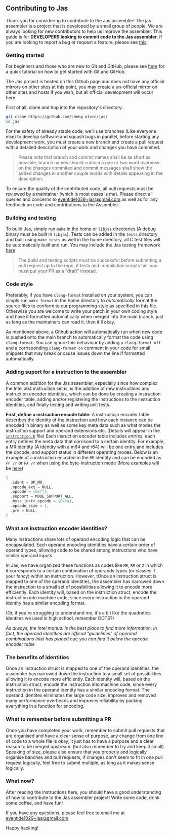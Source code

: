 ## Contributing to Jas

Thank you for considering to contribute to the Jas assembler! The jas assembler is a project that is developed by a
small group of people. We are always looking for new contributors to help us improve the assembler. This guide is 
for **DEVELOPERS looking to commit code to the Jas assembler**. If you are looking to report a bug or request a
feature, please see [this](https://github.com/cheng-alvin/jas/issues).

### Getting started
For beginners and those who are new to Git and GitHub, please see [here](https://guides.github.com/activities/hello-world/)
for a quick tutorial on how to get started with Git and GitHub. 

The Jas project is hosted on this Github page and does not have any official mirrors on other sites at this point, 
you may create a un-official mirror on other sites and hosts if you wish, but all official development will occur
here.

First of all, clone and hop into the repository's directory:

```sh
git clone https://github.com/cheng-alvin/jas/
cd jas
```

For the safety of already stable code, we'll use branches (Like everyone else) to develop software and squash bugs
in parallel, before starting any development work, you must create a new branch and create a pull request with a 
detailed description of your work and changes you have commited. 

> Please note that branch and commit names shall be as short as possible, branch names should contain a one or
> two word overview on the changes commited and commit messages shall show the added changes in another couple
> words with details appearing in the description.

To ensure the quality of the contributed code, all pull requests must be reviewed by a maintainer (which is most
cases is me). Please direct all queries and concerns to eventide1029+jas@gmail.com as well as for any feedback 
on code and contributions to the Assembler.

### Building and testing
To build Jas, simply run `make` in the home or `libjas` directories (A debug binary must be built in `libjas`). 
Tests can be added in the `tests` directory and built using `make tests` as well in the home directory, all C 
test files will be automatically built and run. You may include the Jas testing framework [here](https://github.com/cheng-alvin/jas/blob/main/tests/test.h) 

> The build and testing scripts must be successful before submitting a pull request up to the repo,
> if tests and compilation scripts fail, you must put your PR as a "draft" instead.

### Code style
Preferably, if you have `clang-format` installed on your system, you can simply run `make format` in the home 
directory to *automatically* format the source files to conform to our programming style as specified in 
[this](https://github.com/cheng-alvin/jas/blob/main/.clang-format) file. Otherwise you are welcome to write
your patch in your own coding style and have it formatted automatically when merged into the main branch,
just as long as the maintainers can read it, then it'll okay.

As mentioned above, a Github action will automatically run when new code is pushed onto the main branch to
automatically format the code using `clang-format`. You can ignore this behaviour by adding a `clang-format off`
and a corrisponding `clang-format on` comment in your code for small snippets that may break or cause issues 
down the line if formatted automatically.

### Adding suport for a instruction to the assembler
A common addition for the Jas assembler, especially since how complex the Intel x64 instruction set is, is the 
addition of new instructions and instruction encoder identities, which can be done by creating a instruction 
encoder table, adding and/or registering the instructions to the instruction identities, and finally testing 
and writing unit tests.

**First, define a instruction encode table:**
A instructiojn encoder table describes the identity of the instruction and how each instance can be enocded
in binary as well as some key meta data such as what modes the instruction support and operand extensions
etc. (Details will appear in the [`instruction.h`](https://github.com/cheng-alvin/jas/blob/main/libjas/include/instruction.h) file)
Each insruction encoder table includes *entries*, each entry defines the meta data that corrisond to a certain
identity. For example, a MR identity (A identity with a m64 and r64) will be one entry and includes the 
opcode, and support status in different operating modes. Below is an example of a instruction encoded in the `MR` identity and can be encoded as `FF /r` or `FA /r` when using the byte-instruction mode (More examples will be [here](https://github.com/cheng-alvin/jas/blob/main/libjas/instruction.c))


```c
{
  .ident = OP_MR,
  .opcode_ext = NULL,
  .opcode = {0xff},
  .support = MODE_SUPPORT_ALL,
  .byte_instr_opcode = {0xfa},
  .opcode_size = 1,
  .pre = NULL,
}

```

### What are instruction encoder identities?
Many instructions share lots of operand encoding logic that can be encapsulated. Each operand encoding identities have a certain order of operand types, allowing code to be shared among instructions who have similar operand inputs. 

In Jas, we have organized these functions as codes like `MR`, `RM` or `Z` in which it corresponds to a certain combination of operands types (or classes if your fancy) within an instruction. However, tOnce an instruction struct is mapped to one of the operand identities, the assembler has narrowed down the instruction to a small set of possibilities allowing it to encode more efficiently. Each identity will, based on the instruction struct, encode the instruction into machine code, since every instruction in the operand identity has a similar encoding format.

(Or, if you're struggling to understand me, it's a bit like the quadratics identites we used in high school, remember DOTS?)

*As always, the Intel manual is the best place to find more information, in fact, the operand identities are official "guidelines" of operand combinations Intel has placed out; you can find it below the opcode encoder table*

### The benefits of identities
Once an instruction struct is mapped to one of the operand identities, the assembler has narrowed down the instruction to a small set of possibilities allowing it to encode more efficiently. Each identity will, based on the instruction struct, encode the instruction into machine code, since every instruction in the operand identity has a similar encoding format. The operand identites eliminates the large code size, improves and removed many performance overheads and improves reliability by packing everything in a function for encoding.

### What to remember before submitting a PR
Once you have completed your work, remember to submit pull requests that are organised and have a clear sense of 
purpose, any change from one line of code to a whole file is okay, it just has to have a purpose and a clear 
reason to be merged upstream. (but also remember to try and keep it small) Speaking of size, please also ensure 
that you properly and logically organise banches and pull requests, if changes don't seem to fit in one pull
request logically, feel free to submit multiple, as long as it makes sense logically.

### What now?
After reading the instructions here, you should have a good understanding of how to contribute
to the Jas assembler project! Write some code, drink some coffee, and have fun!

If you have any questions, please feel free to email me at eventide1029+jas@gmail.com

Happy hacking!
